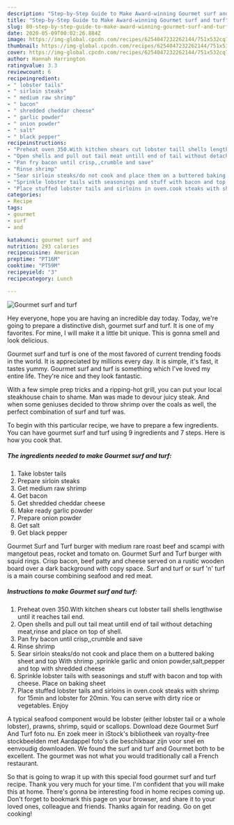 ```yaml
---
description: "Step-by-Step Guide to Make Award-winning Gourmet surf and turf"
title: "Step-by-Step Guide to Make Award-winning Gourmet surf and turf"
slug: 80-step-by-step-guide-to-make-award-winning-gourmet-surf-and-turf
date: 2020-05-09T00:02:26.884Z
image: https://img-global.cpcdn.com/recipes/6254047232262144/751x532cq70/gourmet-surf-and-turf-recipe-main-photo.jpg
thumbnail: https://img-global.cpcdn.com/recipes/6254047232262144/751x532cq70/gourmet-surf-and-turf-recipe-main-photo.jpg
cover: https://img-global.cpcdn.com/recipes/6254047232262144/751x532cq70/gourmet-surf-and-turf-recipe-main-photo.jpg
author: Hannah Harrington
ratingvalue: 3.3
reviewcount: 6
recipeingredient:
- " lobster tails"
- " sirloin steaks"
- " medium raw shrimp"
- " bacon"
- " shredded cheddar cheese"
- " garlic powder"
- " onion powder"
- " salt"
- " black pepper"
recipeinstructions:
- "Preheat oven 350.With kitchen shears cut lobster taill shells lengthwise until it reaches tail end."
- "Open shells and pull out tail meat untill end of tail without detaching meat,rinse and place on top of shell."
- "Pan fry bacon until crisp,,crumble and save"
- "Rinse shrimp"
- "Sear sirloin steaks/do not cook and place them on a buttered baking sheet and top With shrimp ,sprinkle garlic and onion powder,salt,pepper and top with shredded cheese"
- "Sprinkle lobster tails with seasonings and stuff with bacon and top with cheese. Place on baking sheet"
- "Place stuffed lobster tails and sirloins in oven.cook steaks with shrimp for 15min and lobster for 20min. You can serve with dirty rice or vegetables. Enjoy"
categories:
- Recipe
tags:
- gourmet
- surf
- and

katakunci: gourmet surf and 
nutrition: 293 calories
recipecuisine: American
preptime: "PT16M"
cooktime: "PT59M"
recipeyield: "3"
recipecategory: Lunch

---
```



![Gourmet surf and turf](https://img-global.cpcdn.com/recipes/6254047232262144/751x532cq70/gourmet-surf-and-turf-recipe-main-photo.jpg)

Hey everyone, hope you are having an incredible day today. Today, we're going to prepare a distinctive dish, gourmet surf and turf. It is one of my favorites. For mine, I will make it a little bit unique. This is gonna smell and look delicious.

Gourmet surf and turf is one of the most favored of current trending foods in the world. It is appreciated by millions every day. It is simple, it's fast, it tastes yummy. Gourmet surf and turf is something which I've loved my entire life. They're nice and they look fantastic.

With a few simple prep tricks and a ripping-hot grill, you can put your local steakhouse chain to shame. Man was made to devour juicy steak. And when some geniuses decided to throw shrimp over the coals as well, the perfect combination of surf and turf was.


To begin with this particular recipe, we have to prepare a few ingredients. You can have gourmet surf and turf using 9 ingredients and 7 steps. Here is how you cook that.

<!--inarticleads1-->

##### The ingredients needed to make Gourmet surf and turf:

1. Take  lobster tails
1. Prepare  sirloin steaks
1. Get  medium raw shrimp
1. Get  bacon
1. Get  shredded cheddar cheese
1. Make ready  garlic powder
1. Prepare  onion powder
1. Get  salt
1. Get  black pepper


Gourmet Surf and Turf burger with medium rare roast beef and scampi with mangetout peas, rocket and tomato on. Gourmet Surf and Turf burger with squid rings. Crisp bacon, beef patty and cheese served on a rustic wooden board over a dark background with copy space. Surf and turf or surf &#39;n&#39; turf is a main course combining seafood and red meat. 

<!--inarticleads2-->

##### Instructions to make Gourmet surf and turf:

1. Preheat oven 350.With kitchen shears cut lobster taill shells lengthwise until it reaches tail end.
1. Open shells and pull out tail meat untill end of tail without detaching meat,rinse and place on top of shell.
1. Pan fry bacon until crisp,,crumble and save
1. Rinse shrimp
1. Sear sirloin steaks/do not cook and place them on a buttered baking sheet and top With shrimp ,sprinkle garlic and onion powder,salt,pepper and top with shredded cheese
1. Sprinkle lobster tails with seasonings and stuff with bacon and top with cheese. Place on baking sheet
1. Place stuffed lobster tails and sirloins in oven.cook steaks with shrimp for 15min and lobster for 20min. You can serve with dirty rice or vegetables. Enjoy


A typical seafood component would be lobster (either lobster tail or a whole lobster), prawns, shrimp, squid or scallops. Download deze Gourmet Surf And Turf foto nu. En zoek meer in iStock&#39;s bibliotheek van royalty-free stockbeelden met Aardappel foto&#39;s die beschikbaar zijn voor snel en eenvoudig downloaden. We found the surf and turf and Gourmet both to be excellent. The gourmet was not what you would traditionally call a French restaurant. 

So that is going to wrap it up with this special food gourmet surf and turf recipe. Thank you very much for your time. I'm confident that you will make this at home. There's gonna be interesting food in home recipes coming up. Don't forget to bookmark this page on your browser, and share it to your loved ones, colleague and friends. Thanks again for reading. Go on get cooking!
